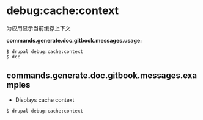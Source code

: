 # debug:cache:context
为应用显示当前缓存上下文

**commands.generate.doc.gitbook.messages.usage:**
```
$ drupal debug:cache:context
$ dcc  
```

## commands.generate.doc.gitbook.messages.examples
* Displays cache context
```
$ drupal debug:cache:context

```
